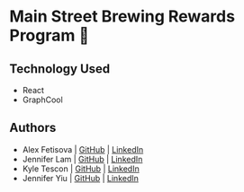 # Main Street Brewing Rewards Program 🍺

## Technology Used

- React
- GraphCool

## Authors

- Alex Fetisova | [GitHub](https://github.com/alexfts) | [LinkedIn](https://www.linkedin.com/in/fetisova/)
- Jennifer Lam | [GitHub](https://github.com/nejmal) | [LinkedIn](https://www.linkedin.com/in/jenniferlam-/)
- Kyle Tescon | [GitHub](https://github.com/kyltec) | [LinkedIn](https://www.linkedin.com/in/kyle-tecson-9b6952175/)
- Jennifer Yiu | [GitHub](https://github.com/jenjjy) | [LinkedIn](https://www.linkedin.com/in/jennifer-yiu-12145836/)
